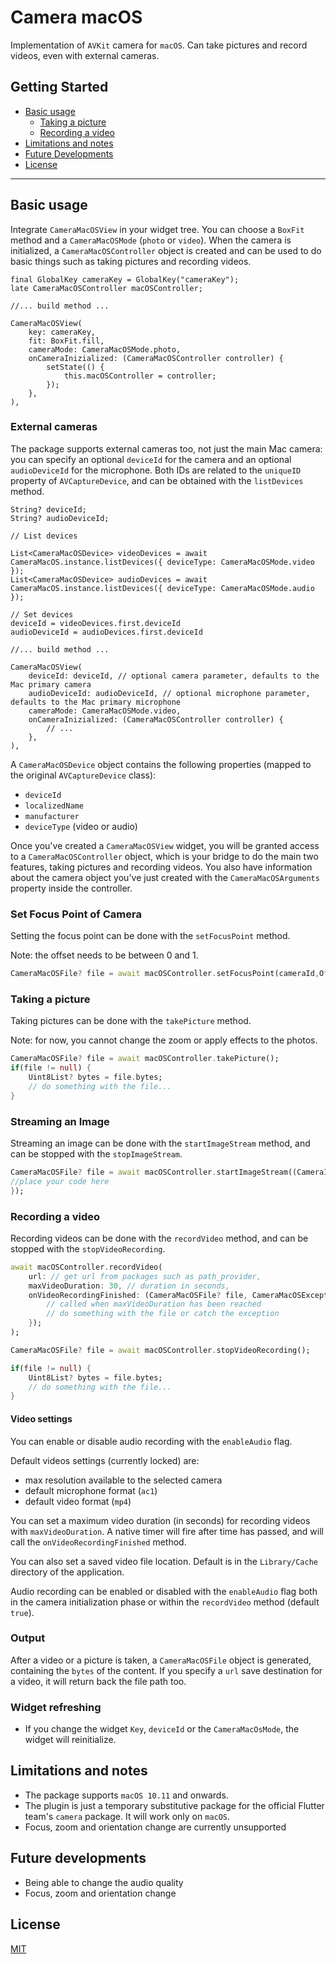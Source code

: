 # Camera macOS

Implementation of ```AVKit``` camera for ```macOS```.
Can take pictures and record videos, even with external cameras.

## Getting Started

- [Basic usage](#basic-usage)
  - [Taking a picture](#taking-a-picture)
  - [Recording a video](#recording-a-video)
- [Limitations and notes](#limitations-and-notes)
- [Future Developments](#future-developments)
- [License](#license)

---

## Basic usage

Integrate ```CameraMacOSView``` in your widget tree.
You can choose a ```BoxFit``` method and a ```CameraMacOSMode``` (```photo``` or ```video```).
When the camera is initialized, a ```CameraMacOSController``` object is created and can be used to do basic things such as taking pictures and recording videos.

```
final GlobalKey cameraKey = GlobalKey("cameraKey");
late CameraMacOSController macOSController;

//... build method ...

CameraMacOSView(
    key: cameraKey,
    fit: BoxFit.fill,
    cameraMode: CameraMacOSMode.photo,
    onCameraInizialized: (CameraMacOSController controller) {
        setState(() {
            this.macOSController = controller;
        });
    },
),
```

### External cameras

The package supports external cameras too, not just the main Mac camera: you can specify an optional ```deviceId``` for the camera and an optional ```audioDeviceId``` for the microphone.
Both IDs are related to the ```uniqueID``` property of ```AVCaptureDevice```, and can be obtained with the ```listDevices``` method.

```
String? deviceId;
String? audioDeviceId;

// List devices

List<CameraMacOSDevice> videoDevices = await CameraMacOS.instance.listDevices({ deviceType: CameraMacOSMode.video });
List<CameraMacOSDevice> audioDevices = await CameraMacOS.instance.listDevices({ deviceType: CameraMacOSMode.audio });

// Set devices
deviceId = videoDevices.first.deviceId
audioDeviceId = audioDevices.first.deviceId

//... build method ...

CameraMacOSView(
    deviceId: deviceId, // optional camera parameter, defaults to the Mac primary camera
    audioDeviceId: audioDeviceId, // optional microphone parameter, defaults to the Mac primary microphone
    cameraMode: CameraMacOSMode.video,
    onCameraInizialized: (CameraMacOSController controller) {
        // ...
    },
),
```

A ```CameraMacOSDevice``` object contains the following properties (mapped to the original ```AVCaptureDevice``` class):
- ```deviceId```
- ```localizedName```
- ```manufacturer```
- ```deviceType``` (video or audio)

Once you've created a ```CameraMacOSView``` widget, you will be granted access to a ```CameraMacOSController``` object, which is your bridge to do the main two features, taking pictures and recording videos.
You also have information about the camera object you've just created with the ```CameraMacOSArguments``` property inside the controller.

### Set Focus Point of Camera ###

Setting the focus point can be done with the ```setFocusPoint``` method.

Note: the offset needs to be between 0 and 1.

``` dart
CameraMacOSFile? file = await macOSController.setFocusPoint(cameraId,Offset(0.5,0.5));


```

### Taking a picture ###

Taking pictures can be done with the ```takePicture``` method.

Note: for now, you cannot change the zoom or apply effects to the photos.

``` dart
CameraMacOSFile? file = await macOSController.takePicture();
if(file != null) {
    Uint8List? bytes = file.bytes;
    // do something with the file...
}

```

### Streaming an Image ###

Streaming an image can be done with the ```startImageStream``` method, and can be stopped with the ```stopImageStream```.

``` dart
CameraMacOSFile? file = await macOSController.startImageStream((CameraImageData imageData){
//place your code here
});

```

### Recording a video ###

Recording videos can be done with the ```recordVideo``` method, and can be stopped with the ```stopVideoRecording```.

``` dart
await macOSController.recordVideo(
    url: // get url from packages such as path_provider,
    maxVideoDuration: 30, // duration in seconds,
    onVideoRecordingFinished: (CameraMacOSFile? file, CameraMacOSException? exception) {
        // called when maxVideoDuration has been reached
        // do something with the file or catch the exception
    });
);

CameraMacOSFile? file = await macOSController.stopVideoRecording();

if(file != null) {
    Uint8List? bytes = file.bytes;
    // do something with the file...
}

```

#### Video settings ####

You can enable or disable audio recording with the ```enableAudio``` flag.

Default videos settings (currently locked) are:
- max resolution available to the selected camera
- default microphone format (```ac1```)
- default video format (```mp4```)

You can set a maximum video duration (in seconds) for recording videos with ```maxVideoDuration```.
A native timer will fire after time has passed, and will call the ```onVideoRecordingFinished``` method.

You can also set a saved video file location. Default is in the ```Library/Cache``` directory of the application.

Audio recording can be enabled or disabled with the ```enableAudio``` flag both in the camera initialization phase or within the ```recordVideo``` method (default ```true```).

### Output ###
After a video or a picture is taken, a ```CameraMacOSFile``` object is generated, containing the ```bytes``` of the content. If you specify a ```url``` save destination for a video, it will return back the file path too.

### Widget refreshing ###
- If you change the widget ```Key```, ```deviceId```  or the ```CameraMacOsMode```, the widget will reinitialize.

## Limitations and notes

- The package supports ```macOS 10.11``` and onwards.
- The plugin is just a temporary substitutive package for the official Flutter team's ```camera``` package. It will work only on ```macOS```.
- Focus, zoom and orientation change are currently unsupported

## Future developments
- Being able to change the audio quality
- Focus, zoom and orientation change

## License

[MIT](https://github.com/riccardo-lomazzi/webview_macos/blob/main/LICENSE)

